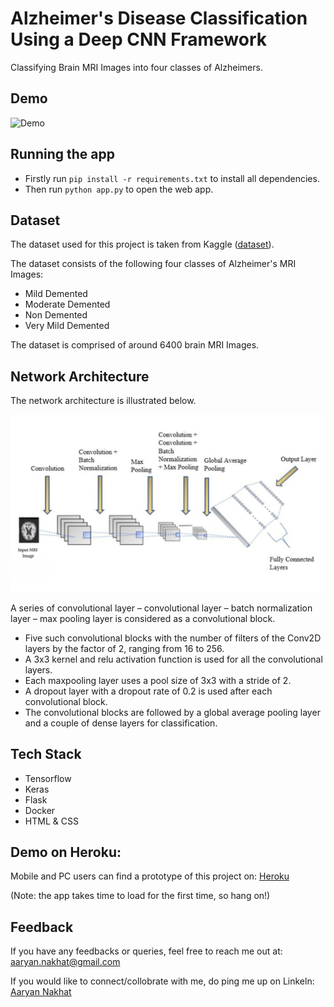 
# Alzheimer's Disease Classification Using a Deep CNN Framework

Classifying Brain MRI Images into four classes of Alzheimers.


## Demo

![Demo](miscellaneous/demo-alzheimers.gif)


## Running the app

- Firstly run <code>pip install -r requirements.txt</code> to install all dependencies.
- Then run <code>python app.py</code> to open the web app.


## Dataset

The dataset used for this project is taken from Kaggle (<a href = "https://www.kaggle.com/datasets/tourist55/alzheimers-dataset-4-class-of-images">dataset</a>).

The dataset consists of the following four classes of Alzheimer's MRI Images:

* Mild Demented
* Moderate Demented
* Non Demented
* Very Mild Demented

The dataset is comprised of around 6400 brain MRI Images.

## Network Architecture

The network architecture is illustrated below. 

![](miscellaneous/network_architecture.jpg)

A series of convolutional layer – convolutional layer – batch normalization layer – max pooling layer is considered as a convolutional block. 
* Five such convolutional blocks with the number of filters of the Conv2D layers by the factor of 2, ranging from 16 to 256. 
* A 3x3 kernel and relu activation function is used for all the convolutional layers.
* Each maxpooling layer uses a pool size of 3x3 with a stride of 2.
* A dropout layer with a dropout rate of 0.2 is used after each convolutional block.
* The convolutional blocks are followed by a global average pooling layer and a couple of dense layers for classification.

## Tech Stack

* Tensorflow
* Keras
* Flask
* Docker
* HTML & CSS

## Demo on Heroku:
Mobile and PC users can find a prototype of this project on: <a href = "https://alzheimers-aaryan-nakhat.herokuapp.com/" target="_blank">Heroku</a>

(Note: the app takes time to load for the first time, so hang on!)


## Feedback

If you have any feedbacks or queries, feel free to reach me out at: aaryan.nakhat@gmail.com

If you would like to connect/collobrate with me, do ping me up on Linkeln: <a href = "www.linkedin.com/in/aaryan-nak" target="_blank">Aaryan Nakhat</a>


